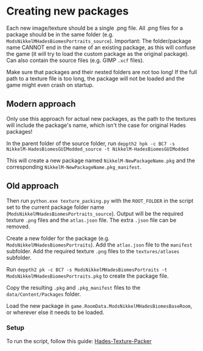 # Creating new packages

Each new image/texture should be a single .png file.
All .png files for a package should be in the same folder (e.g. `ModsNikkelMHadesBiomesPortraits_source`).
Important: The folder/package name CANNOT end in the name of an existing package, as this will confuse the game (it will try to load the custom package as the original package).
Can also contain the source files (e.g. GIMP `.xcf` files).

Make sure that packages and their nested folders are not too long!
If the full path to a texture file is too long, the package will not be loaded and the game might even crash on startup.

## Modern approach

Only use this approach for actual new packages, as the path to the textures will include the package's name, which isn't the case for original Hades packages!

In the parent folder of the source folder, run `deppth2 hpk -c BC7 -s NikkelM-HadesBiomesGUIModded_source -t NikkelM-HadesBiomesGUIModded`

This will create a new package named `NikkelM-NewPackageName.pkg` and the corresponding `NikkelM-NewPackageName.pkg_manifest`.

## Old approach

Then run `python.exe texture_packing.py` with the `ROOT_FOLDER` in the script set to the current package folder name (`ModsNikkelMHadesBiomesPortraits_source`).
Output will be the required texture `.png` files and the `atlas.json` file.
The extra `.json` file can be removed.

Create a new folder for the package (e.g. `ModsNikkelMHadesBiomesPortraits`).
Add the `atlas.json` file to the `manifest` subfolder.
Add the required texture `.png` files to the `textures/atlases` subfolder.

Run `deppth2 pk -c BC7 -s ModsNikkelMHadesBiomesPortraits -t ModsNikkelMHadesBiomesPortraits.pkg` to create the package file.

Copy the resulting `.pkg` and `.pkg_manifest` files to the `data/Content/Packages` folder.

Load the new package in `game.RoomData.ModsNikkelMHadesBiomesBaseRoom`, or wherever else it needs to be loaded.

### Setup

To run the script, follow this guide: [Hades-Texture-Packer](https://github.com/excellent-ae/Hades-Texture-Packer/tree/main)
